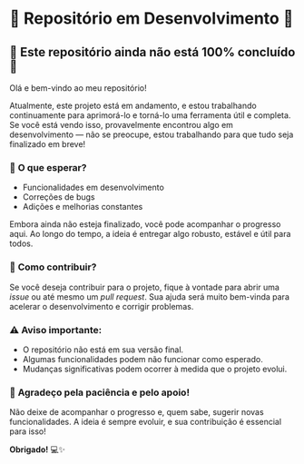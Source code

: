 # 🌟 Repositório em Desenvolvimento 🌟

## 🚧 **Este repositório ainda não está 100% concluído** 🚧

Olá e bem-vindo ao meu repositório! 

Atualmente, este projeto está em andamento, e estou trabalhando continuamente para aprimorá-lo e torná-lo uma ferramenta útil e completa. Se você está vendo isso, provavelmente encontrou algo em desenvolvimento — não se preocupe, estou trabalhando para que tudo seja finalizado em breve!

### 📅 **O que esperar?**
- Funcionalidades em desenvolvimento
- Correções de bugs
- Adições e melhorias constantes

Embora ainda não esteja finalizado, você pode acompanhar o progresso aqui. Ao longo do tempo, a ideia é entregar algo robusto, estável e útil para todos.

### 🚀 **Como contribuir?**
Se você deseja contribuir para o projeto, fique à vontade para abrir uma *issue* ou até mesmo um *pull request*. Sua ajuda será muito bem-vinda para acelerar o desenvolvimento e corrigir problemas.

### ⚠️ **Aviso importante:**
- O repositório não está em sua versão final.
- Algumas funcionalidades podem não funcionar como esperado.
- Mudanças significativas podem ocorrer à medida que o projeto evolui.

### 🙏 **Agradeço pela paciência e pelo apoio!**
Não deixe de acompanhar o progresso e, quem sabe, sugerir novas funcionalidades. A ideia é sempre evoluir, e sua contribuição é essencial para isso!

**Obrigado!** 💻✨
